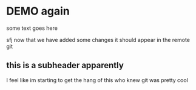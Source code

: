 #   DEMO again 

some text goes here


sfj
now that we have added some changes it should appear in the remote git

## this is a subheader apparently 

I feel like im starting to get the hang of this
    who knew git was pretty cool 